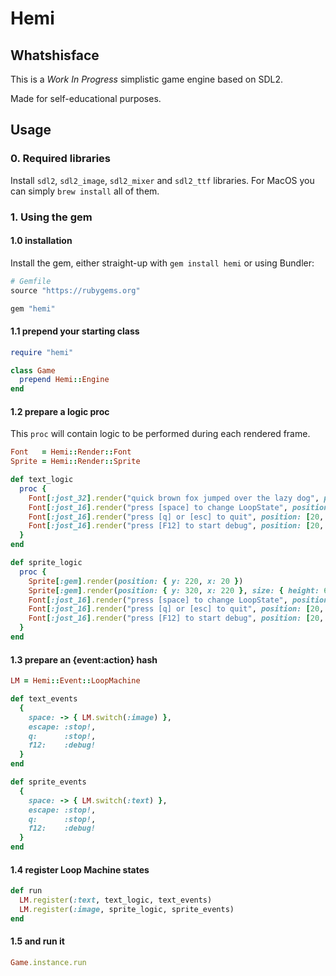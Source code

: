 # Hemi

## Whatshisface
This is a _Work In Progress_ simplistic game engine based on SDL2.

Made for self-educational purposes.

## Usage

### 0. Required libraries
Install `sdl2`, `sdl2_image`, `sdl2_mixer` and `sdl2_ttf` libraries.
For MacOS you can simply `brew install` all of them.

### 1. Using the gem

#### 1.0 installation
Install the gem, either straight-up with `gem install hemi` or using Bundler:

```ruby
# Gemfile
source "https://rubygems.org"

gem "hemi"
```

#### 1.1 prepend your starting class
```ruby
require "hemi"

class Game
  prepend Hemi::Engine
end

```

#### 1.2 prepare a logic proc
This `proc` will contain logic to be performed during each rendered frame.
```ruby
Font   = Hemi::Render::Font
Sprite = Hemi::Render::Sprite

def text_logic
  proc {
    Font[:jost_32].render("quick brown fox jumped over the lazy dog", position: [20, 20])
    Font[:jost_16].render("press [space] to change LoopState", position: [20, 400])
    Font[:jost_16].render("press [q] or [esc] to quit", position: [20, 420])
    Font[:jost_16].render("press [F12] to start debug", position: [20, 440])
  }
end

def sprite_logic
  proc {
    Sprite[:gem].render(position: { y: 220, x: 20 })
    Sprite[:gem].render(position: { y: 320, x: 220 }, size: { height: 64, width: 128 })
    Font[:jost_16].render("press [space] to change LoopState", position: [20, 400])
    Font[:jost_16].render("press [q] or [esc] to quit", position: [20, 420])
    Font[:jost_16].render("press [F12] to start debug", position: [20, 440])
  }
end
```

#### 1.3 prepare an {event:action} hash
```ruby
LM = Hemi::Event::LoopMachine

def text_events
  {
    space: -> { LM.switch(:image) },
    escape: :stop!,
    q:      :stop!,
    f12:    :debug!
  }
end

def sprite_events
  {
    space: -> { LM.switch(:text) },
    escape: :stop!,
    q:      :stop!,
    f12:    :debug!
  }
end
```

#### 1.4 register Loop Machine states
```ruby
def run
  LM.register(:text, text_logic, text_events)
  LM.register(:image, sprite_logic, sprite_events)
end
```

#### 1.5 and run it
```ruby
Game.instance.run
```
